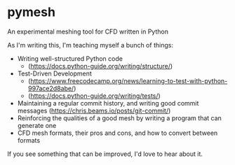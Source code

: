 # pymesh
An experimental meshing tool for CFD written in Python

As I'm writing this, I'm teaching myself a bunch of things:
 - Writing well-structured Python code
    - (https://docs.python-guide.org/writing/structure/)
 - Test-Driven Development
     - (https://www.freecodecamp.org/news/learning-to-test-with-python-997ace2d8abe/)
    - (https://docs.python-guide.org/writing/tests/)
 - Maintaining a regular commit history, and writing good commit messages (https://chris.beams.io/posts/git-commit/)
 - Reinforcing the qualities of a good mesh by writing a program that can generate one
 - CFD mesh formats, their pros and cons, and how to convert between formats

If you see something that can be improved, I'd love to hear about it.
